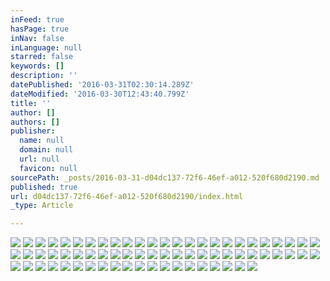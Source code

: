 ```yaml
---
inFeed: true
hasPage: true
inNav: false
inLanguage: null
starred: false
keywords: []
description: ''
datePublished: '2016-03-31T02:30:14.289Z'
dateModified: '2016-03-30T12:43:40.799Z'
title: ''
author: []
authors: []
publisher:
  name: null
  domain: null
  url: null
  favicon: null
sourcePath: _posts/2016-03-31-d04dc137-72f6-46ef-a012-520f680d2190.md
published: true
url: d04dc137-72f6-46ef-a012-520f680d2190/index.html
_type: Article

---
```

![](https://the-grid-user-content.s3-us-west-2.amazonaws.com/bd1b76ca-94a6-43a0-a1c1-63995a19b31e.jpg)
![](https://the-grid-user-content.s3-us-west-2.amazonaws.com/3c78fdc5-bfb0-4daf-8f79-51b500d55da6.jpg)
![](https://the-grid-user-content.s3-us-west-2.amazonaws.com/b54d9fc3-954d-4555-8c59-646d10645199.jpg)
![](https://the-grid-user-content.s3-us-west-2.amazonaws.com/242917bb-49b2-4da0-90d5-0c3d622dba90.jpg)
![](https://the-grid-user-content.s3-us-west-2.amazonaws.com/9dea7a79-f2a0-4095-898c-db0e8e3a7ab1.jpg)
![](https://the-grid-user-content.s3-us-west-2.amazonaws.com/6b9654b4-8db8-4b67-84e8-9e39dc39b806.jpg)
![](https://the-grid-user-content.s3-us-west-2.amazonaws.com/a7300710-2ed1-4cb9-83d0-6627a63fcb4a.jpg)
![](https://the-grid-user-content.s3-us-west-2.amazonaws.com/89efc292-7866-4c78-928f-3ad1eb5318dc.jpg)
![](https://the-grid-user-content.s3-us-west-2.amazonaws.com/ab6f54fb-c347-4cef-be03-d266c02a6957.jpg)
![](https://the-grid-user-content.s3-us-west-2.amazonaws.com/5f0cce71-110a-4eb3-84d8-738e4e316208.jpg)
![](https://the-grid-user-content.s3-us-west-2.amazonaws.com/58b14009-3069-4e9e-a573-2bb6dedf2fc6.jpg)
![](https://the-grid-user-content.s3-us-west-2.amazonaws.com/bff6121a-8d18-461e-af53-36196b3cd3c8.jpg)
![](https://the-grid-user-content.s3-us-west-2.amazonaws.com/81ef3ec1-8e09-41d9-81e0-db7959f9a6dc.jpg)
![](https://the-grid-user-content.s3-us-west-2.amazonaws.com/098b764b-c6db-48dc-b118-8ebc2908167f.jpg)
![](https://the-grid-user-content.s3-us-west-2.amazonaws.com/e31aeb5b-d361-494f-ba09-25016069bcc9.jpg)
![](https://the-grid-user-content.s3-us-west-2.amazonaws.com/981e03cc-7dba-45f6-b6d3-5bc91d98d8e3.jpg)
![](https://the-grid-user-content.s3-us-west-2.amazonaws.com/4201c3fe-b0a7-42cf-84fe-2da9261f330c.jpg)
![](https://the-grid-user-content.s3-us-west-2.amazonaws.com/0ba67365-dc6d-41b9-bc36-2c6f515aa461.jpg)
![](https://the-grid-user-content.s3-us-west-2.amazonaws.com/29483635-58de-4d9c-af15-ee705a128b22.jpg)
![](https://the-grid-user-content.s3-us-west-2.amazonaws.com/752f5ee4-ee89-4248-98ca-510bf0b02725.jpg)
![](https://the-grid-user-content.s3-us-west-2.amazonaws.com/ae153594-6a8c-4e9a-a46b-a72edffb8604.jpg)
![](https://the-grid-user-content.s3-us-west-2.amazonaws.com/7cbf7084-bb18-4f03-a06b-8246ea291d4d.jpg)
![](https://the-grid-user-content.s3-us-west-2.amazonaws.com/c6004543-a6a6-437e-b176-44a95bcb02d8.jpg)
![](https://the-grid-user-content.s3-us-west-2.amazonaws.com/44de11c6-fc45-47bb-82ee-32fdfcff7af5.jpg)
![](https://the-grid-user-content.s3-us-west-2.amazonaws.com/bf67855e-9d42-4e2e-9cc9-7cdada3bbdcd.jpg)
![](https://the-grid-user-content.s3-us-west-2.amazonaws.com/57c9734d-3f80-4e34-b6a4-4ac1abbd134b.jpg)
![](https://the-grid-user-content.s3-us-west-2.amazonaws.com/7642c413-3afa-4931-8ef8-2159a5c61e21.jpg)
![](https://the-grid-user-content.s3-us-west-2.amazonaws.com/078000d5-9481-4da0-b617-2f9ea343f9c1.jpg)
![](https://the-grid-user-content.s3-us-west-2.amazonaws.com/1491b9e1-38e2-45ad-911e-2567669fac4a.jpg)
![](https://the-grid-user-content.s3-us-west-2.amazonaws.com/a93e740a-7325-4202-8a5a-072795b1cf4a.jpg)
![](https://the-grid-user-content.s3-us-west-2.amazonaws.com/58cb797e-3916-4caf-a89f-886513c61c42.jpg)
![](https://the-grid-user-content.s3-us-west-2.amazonaws.com/f6823a10-1587-4715-ae5e-245c00b73d33.jpg)
![](https://the-grid-user-content.s3-us-west-2.amazonaws.com/62fc3317-4d19-447d-8be3-d220c6187d2f.jpg)
![](https://the-grid-user-content.s3-us-west-2.amazonaws.com/0bd11c8b-b58c-46e3-9869-bb78e526cc63.jpg)
![](https://the-grid-user-content.s3-us-west-2.amazonaws.com/bfaad953-80b0-4445-a614-c1b76bbcd848.jpg)
![](https://the-grid-user-content.s3-us-west-2.amazonaws.com/22c22944-9f36-4ee3-b94f-650d573feb03.jpg)
![](https://the-grid-user-content.s3-us-west-2.amazonaws.com/e1189b2d-ebd6-4a7b-9214-e0ff69748c43.jpg)
![](https://the-grid-user-content.s3-us-west-2.amazonaws.com/444df396-cf1e-4ee7-9554-e30fe5a67961.jpg)
![](https://the-grid-user-content.s3-us-west-2.amazonaws.com/b389c281-34ad-43f6-8559-c878e63b22de.jpg)
![](https://the-grid-user-content.s3-us-west-2.amazonaws.com/c98aff5c-e08a-48cf-b167-a48e2ac751e1.jpg)
![](https://the-grid-user-content.s3-us-west-2.amazonaws.com/d140ebd0-1829-4a38-a7f6-11d85376f755.jpg)
![](https://the-grid-user-content.s3-us-west-2.amazonaws.com/f87c5a94-b8cb-46ac-a8cd-dbb659c9f064.jpg)
![](https://the-grid-user-content.s3-us-west-2.amazonaws.com/1db7432d-2efd-4f4d-9e45-2483d2ca874c.jpg)
![](https://the-grid-user-content.s3-us-west-2.amazonaws.com/4e04e73b-b148-49bd-80b1-1b57c5e18f8f.jpg)
![](https://the-grid-user-content.s3-us-west-2.amazonaws.com/94f18515-00fd-4b22-b994-fe1098cd9f2e.jpg)
![](https://the-grid-user-content.s3-us-west-2.amazonaws.com/5fe81b83-21f8-47e6-8b5d-52d841b577f2.jpg)
![](https://the-grid-user-content.s3-us-west-2.amazonaws.com/a7296742-29a1-4dcc-86fd-e584a52431d2.jpg)
![](https://the-grid-user-content.s3-us-west-2.amazonaws.com/124e8f51-0eb2-4b2a-a126-1c0c7eadabca.jpg)
![](https://the-grid-user-content.s3-us-west-2.amazonaws.com/2f17cbe5-04d6-40eb-be27-48d9eebb7487.jpg)
![](https://the-grid-user-content.s3-us-west-2.amazonaws.com/686a2979-e673-407f-aa70-d03c0246e6f5.jpg)
![](https://the-grid-user-content.s3-us-west-2.amazonaws.com/945f4886-8b12-41e3-bea4-4220eac892f7.jpg)
![](https://the-grid-user-content.s3-us-west-2.amazonaws.com/22ca03ee-665f-4533-ac91-5873776f06c1.jpg)
![](https://the-grid-user-content.s3-us-west-2.amazonaws.com/6565e33a-b8c3-469e-9f09-6146b4ee5a93.jpg)
![](https://the-grid-user-content.s3-us-west-2.amazonaws.com/fedf4177-ad55-448a-b674-7f82d862740d.jpg)
![](https://the-grid-user-content.s3-us-west-2.amazonaws.com/6ef8b0b3-1793-4aeb-a410-a1ddf2412beb.jpg)
![](https://the-grid-user-content.s3-us-west-2.amazonaws.com/55cdf4ee-98bb-4917-a8b1-290a18dc4dfa.jpg)
![](https://the-grid-user-content.s3-us-west-2.amazonaws.com/d1aefa40-118b-417d-ae95-670351681560.jpg)
![](https://the-grid-user-content.s3-us-west-2.amazonaws.com/3fbd8e6d-ec8c-4c50-a2e0-3e5818403c5f.jpg)
![](https://the-grid-user-content.s3-us-west-2.amazonaws.com/9e7df6d1-af27-460f-8f40-898fd1cec2a4.jpg)
![](https://the-grid-user-content.s3-us-west-2.amazonaws.com/df18c1a2-58e1-4f91-bafc-d4b22a481523.jpg)
![](https://the-grid-user-content.s3-us-west-2.amazonaws.com/1c10d463-fe0a-4ec5-a495-54fc830054f6.jpg)
![](https://the-grid-user-content.s3-us-west-2.amazonaws.com/ab6abd72-c6b4-492b-8f01-01eea18be7f2.jpg)
![](https://the-grid-user-content.s3-us-west-2.amazonaws.com/70e0e337-13f7-42a3-b02f-e417db9a5b05.jpg)
![](https://the-grid-user-content.s3-us-west-2.amazonaws.com/3b892f19-60c6-44f8-b17f-3fa9316f1edf.jpg)
![](https://the-grid-user-content.s3-us-west-2.amazonaws.com/7f234b44-8339-4f83-b591-79a17b76e8b9.jpg)
![](https://the-grid-user-content.s3-us-west-2.amazonaws.com/339d965c-b2da-44cc-97f5-02a8c05f6683.jpg)
![](https://the-grid-user-content.s3-us-west-2.amazonaws.com/38b05c7f-1a0b-41d6-9945-fa701d6adaac.jpg)
![](https://the-grid-user-content.s3-us-west-2.amazonaws.com/40e18cb5-dd0c-4bca-882f-9cfece4edd4f.jpg)
![](https://the-grid-user-content.s3-us-west-2.amazonaws.com/6f4dce56-861b-468a-8000-14afe4f52bcb.jpg)
![](https://the-grid-user-content.s3-us-west-2.amazonaws.com/0a547f0e-d919-487d-89b8-7f967cea2292.jpg)